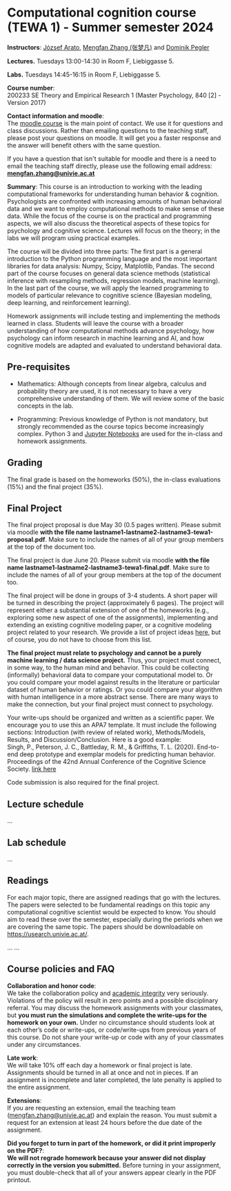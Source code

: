 # Computational cognition course (TEWA 1) - Summer semester 2024

**Instructors**: [József Arato](https://ufind.univie.ac.at/en/person.html?id=108388), [Mengfan Zhang (张梦凡)](https://ufind.univie.ac.at/en/person.html?id=113298) and [Dominik Pegler](https://ufind.univie.ac.at/en/person.html?id=1001597)

**Lectures.**
Tuesdays 13:00-14:30 in Room F, Liebiggasse 5.

**Labs.** 
Tuesdays 14:45-16:15 in Room F, Liebiggasse 5.

**Course number**:  
200233 SE Theory and Empirical Research 1 (Master Psychology, 840 [2] - Version 2017)

**Contact information and moodle**:  
The [moodle course](https://moodle.univie.ac.at/course/view.php?id=358850) is the main point of contact. We use it for questions and class discussions. Rather than emailing questions to the teaching staff, please post your questions on moodle. It will get you a faster response and the answer will benefit others with the same question.

If you have a question that isn't suitable for moodle and there is a need to email the teaching staff directly, please use the following email address: **mengfan.zhang@univie.ac.at**

**Summary**: This course is an introduction to working with the leading computational frameworks for understanding human behavior & cognition. Psychologists are confronted with increasing amounts of human behavioral data and we want to employ computational methods to make sense of these data. While the focus of the course is on the practical and programming aspects, we will also discuss the theoretical aspects of these topics for psychology and cognitive science. Lectures will focus on the theory; in the labs we will program using practical examples.

The course will be divided into three parts: The first part is a general introduction to the Python programming language and the most important libraries for data analysis: Numpy, Scipy, Matplotlib, Pandas. The second part of the course focuses on general data science methods (statistical inference with resampling methods, regression models, machine learning). In the last part of the course, we will apply the learned programming to models of particular relevance to cognitive science (Bayesian modeling, deep learning, and reinforcement learning).

Homework assignments will include testing and implementing the methods learned in class. Students will leave the course with a broader understanding of how computational methods advance psychology, how psychology can inform research in machine learning and AI, and how cognitive models are adapted and evaluated to understand behavioral data.

## Pre-requisites
- Mathematics: Although concepts from linear algebra, calculus and probability theory are used, it is not necessary to have a very comprehensive understanding of them. We will review some of the basic concepts in the lab.

- Programming: Previous knowledge of Python is not mandatory, but strongly recommended as the course topics become increasingly complex. Python 3 and [Jupyter Notebooks](http://jupyter.org) are used for the in-class and homework assignments.
 
## Grading
The final grade is based on the homeworks (50%), the in-class evaluations (15%) and the final project (35%).   

## Final Project
The final project proposal is due May 30 (0.5 pages written). Please submit via moodle **with the file name lastname1-lastname2-lastname3-tewa1-proposal.pdf**. Make sure to include the names of all of your group members at the top of the document too.

The final project is due June 20. Please submit via moodle **with the file name lastname1-lastname2-lastname3-tewa1-final.pdf**. Make sure to include the names of all of your group members at the top of the document too.

The final project will be done in groups of 3-4 students. A short paper will be turned in describing the project (approximately 6 pages). The project will represent either a substantial extension of one of the homeworks (e.g., exploring some new aspect of one of the assignments), implementing and extending an existing cognitive modeling paper, or a cognitive modeling project related to your research.  We provide a list of project ideas [here](final_project_ideas.md), but of course, you do not have to choose from this list.

**The final project must relate to psychology and cannot be a purely machine learning / data science project.** Thus, your project must connect, in some way, to the human mind and behavior. This could be collecting (informally) behavioral data to compare your computational model to. Or you could compare your model against results in the literature or particular dataset of human behavior or ratings. Or you could compare your algorithm with human intelligence in a more abstract sense. There are many ways to make the connection, but your final project must connect to psychology.

Your write-ups should be organized and written as a scientific paper. We encourage you to use this an APA7 template. It must include the following sections: Introduction (with review of related work), Methods/Models, Results, and Discussion/Conclusion. Here is a good example:   
Singh, P., Peterson, J. C., Battleday, R. M., & Griffiths, T. L. (2020). End-to-end deep prototype and exemplar models for predicting human behavior. Proceedings of the 42nd Annual Conference of the Cognitive Science Society. [link here](https://arxiv.org/abs/2007.08723)

Code submission is also required for the final project.

## Lecture schedule
...


## Lab schedule
...

## Readings
For each major topic, there are assigned readings that go with the lectures. The papers were selected to be fundamental readings on this topic any computational cognitive scientist would be expected to know.  You should aim to read these over the semester, especially during the periods when we are covering the same topic. The papers should be downloadable on https://usearch.univie.ac.at/. 

...
...


## Course policies and FAQ

**Collaboration and honor code**:  
We take the collaboration policy and [academic integrity](https://cas.nyu.edu/content/nyu-as/cas/academic-integrity.html) very seriously. Violations of the policy will result in zero points and a possible disciplinary referral. You may discuss the homework assignments with your classmates, but **you must run the simulations and complete the write-ups **for the **homework** on your** own.** Under no circumstance should students look at each other’s code or write-ups, or code/write-ups from previous years of this course. Do not share your write-up or code with any of your classmates under any circumstances.

**Late work**:  
We will take 10% off each day a homework or final project is late. Assignments should be turned in all at once and not in pieces. If an assignment is incomplete and later completed, the late penalty is applied to the entire assignment.

**Extensions**:  
If you are requesting an extension, email the teaching team (mengfan.zhang@univie.ac.at) and explain the reason. You must submit a request for an extension at least 24 hours before the due date of the assignment.

**Did you forget to turn in part of the homework, or did it print improperly on the PDF?**:  
**We will not regrade homework because your answer did not display correctly in the version you submitted.** Before turning in your assignment, you must double-check that all of your answers appear clearly in the PDF printout. 

